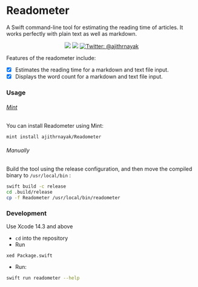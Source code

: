 # Readometer
A Swift command-line tool for estimating the reading time of articles. It works perfectly with plain text as well as markdown.

<p align="center">
  <img src="https://img.shields.io/badge/language-swift5.8-f48041.svg?style=flat"/>
  <img src="https://img.shields.io/badge/License-MIT-yellow.svg?style=flat"/>
  <a href="https://twitter.com/ajithrnayak">
  	<img src="https://img.shields.io/badge/contact-@ajithrnayak-blue.svg?style=flat" alt="Twitter: @ajithrnayak" />
  </a>
</p>

Features of the readometer include:

- [x] Estimates the reading time for a markdown and text file input.
- [x] Displays the word count for a markdown and text file input.

### Usage

###### [Mint](https://github.com/yonaskolb/mint)

You can install Readometer using Mint:

```
mint install ajithrnayak/Readometer
```

###### Manually

Build the tool using the release configuration, and then move the compiled binary to `/usr/local/bin` :

```bash
swift build -c release
cd .build/release
cp -f Readometer /usr/local/bin/readometer
```


### Development

Use Xcode 14.3 and above

- `cd` into the repository
- Run
```
xed Package.swift
```
- Run:
```bash
swift run readometer --help
```

### 

